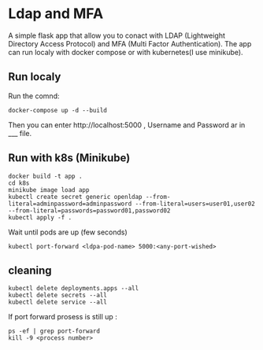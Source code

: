 # Ldap and MFA
A simple flask app that allow you to conact with LDAP (Lightweight Directory Access Protocol) and MFA (Multi Factor Authentication).
The app can run localy with docker compose or with kubernetes(I use minikube).

## Run localy
Run the comnd:
```
docker-compose up -d --build
```
Then you can enter http://localhost:5000 , Username and Password ar in ___ file.

## Run with k8s (Minikube)

```
docker build -t app .
cd k8s
minikube image load app 
kubectl create secret generic openldap --from-literal=adminpassword=adminpassword --from-literal=users=user01,user02 --from-literal=passwords=password01,password02
kubectl apply -f .
```
Wait until pods are up (few seconds)
```
kubectl port-forward <ldpa-pod-name> 5000:<any-port-wished>
```

## cleaning
```
kubectl delete deployments.apps --all
kubectl delete secrets --all
kubectl delete service --all
```
If port forward prosess is still up :
```
ps -ef | grep port-forward
kill -9 <process number>
```
